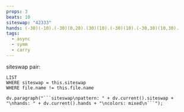 ```yaml
---
props: 3
beats: 10
siteswap: "42333"
hands: (-30)(-10).(-30)(0,20).(30)(10).(-30)(10).(-30,30)(10,30).
tags:
  - async
  - symm
  - carry
---
```


siteswap pair:
```dataview
LIST
WHERE siteswap = this.siteswap
WHERE file.name != this.file.name
```
```dataviewjs
dv.paragraph("```siteswap\npattern: " + dv.current().siteswap + "\nhands: " + dv.current().hands + "\ncolors: mixed\n```");
```

